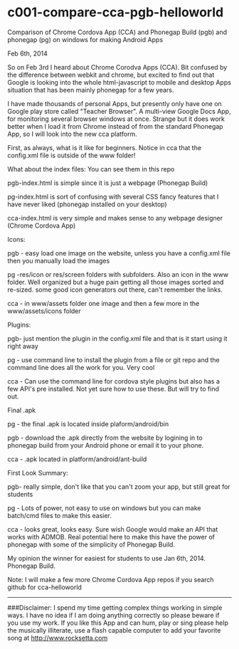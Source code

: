 c001-compare-cca-pgb-helloworld
===============================

Comparison of Chrome Cordova App (CCA) and Phonegap Build (pgb) and phonegap (pg) on windows for making Android Apps


Feb 6th, 2014

So on Feb 3rd I heard about Chrome Corodva Apps (CCA). Bit confused by the difference between webkit and chrome, but excited to find out that Google is looking into the whole html-javascript to mobile and desktop Apps situation that has been mainly phonegap for a few years. 

I have made thousands of personal Apps, but presently only have one on Google play store called "Teacher Browser". A multi-view Google Docs App, for monitoring several browser windows at once. Strange but it does work better when I load it from Chrome instead of from the standard Phonegap App, so I will look into the new cca platform.

First, as always, what is it like for beginners. Notice in cca that the config.xml file is outside of the www folder!




What about the index files: You can see them in this repo

pgb-index.html is simple since it is just a webpage (Phonegap Build)

pg-index.html is sort of confusing with several CSS fancy features that I have never liked (phonegap installed on your desktop)

cca-index.html is very simple and makes sense to any webpage designer (Chrome Cordova App)




Icons:

pgb - easy load one image on the website, unless you have a config.xml file then you manually load the images

pg -res/icon or res/screen folders with subfolders. Also an icon in the www folder. Well organized but a huge pain getting all those images sorted and re-sized. some good icon generators out there, can't remember the links.

cca - in www/assets folder one image and then a few more in the www/assets/icons folder 




Plugins:

pgb- just mention the plugin in the config.xml file and that is it start using it right away

pg - use command line to install the plugin from a file or git repo and the command line does all the work for you. Very cool

cca - Can use the command line for cordova style plugins but also has a few API's pre installed. Not yet sure how to use these. But will try to find out.




Final .apk

pg - the final .apk is located inside plaform/android/bin

pgb - download the .apk directly from the website by logining in to phonegap build from your Android phone or email it to your phone.

cca - .apk located in platform/android/ant-build





First Look Summary:

pgb- really simple, don't like that you can't zoom your app, but still great for students

pg - Lots of power, not easy to use on windows but you can make batch/cmd files to make this easier.

cca - looks great, looks easy. Sure wish Google would make an API that works with ADMOB. Real potential here to make this have the power of phonegap with some of the simplicity of Phonegap Build. 



My opinion the winner for easiest for students to use Jan 6th, 2014. Phonegap Build.


Note: I will make a few more Chrome Cordova App repos if you search github for cca-helloworld




************************************************************************************************************

###Disclaimer: I spend my time getting complex things working in simple ways. I have no idea if I am doing anything correctly so please beware if you use my work. If you like this App and can hum, play or sing please help the musically illiterate, use a flash capable computer to add your favorite song at http://www.rocksetta.com 










